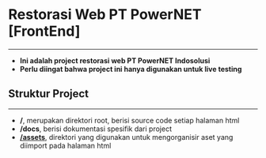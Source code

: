 # Restorasi Web PT PowerNET [FrontEnd]
------------------------------------------------------------
- **Ini adalah  project restorasi web PT PowerNET Indosolusi**
- **Perlu diingat bahwa project ini hanya digunakan untuk live testing**

## Struktur Project
------------------------------------------------------------
- **/**, merupakan direktori root, berisi source code setiap halaman html
- **/docs**, berisi dokumentasi spesifik dari project 
- **[/assets](docs/ASSETS.md)**, direktori yang digunakan untuk mengorganisir aset yang diimport pada halaman html

